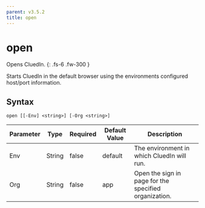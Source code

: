 ```yaml
---
parent: v3.5.2
title: open
---
```


# open

Opens CluedIn.
{: .fs-6 .fw-300 }

Starts CluedIn in the default browser using the environments configured
host/port information.

## Syntax

```
open [[-Env] <string>] [-Org <string>] 
```

| Parameter | Type | Required | Default Value | Description |
| --------- | ---- | -------- | ------------- | ----------- |
| Env | String | false | default | The environment in which CluedIn will run. 
| Org | String | false | app | Open the sign in page for the specified organization. 



